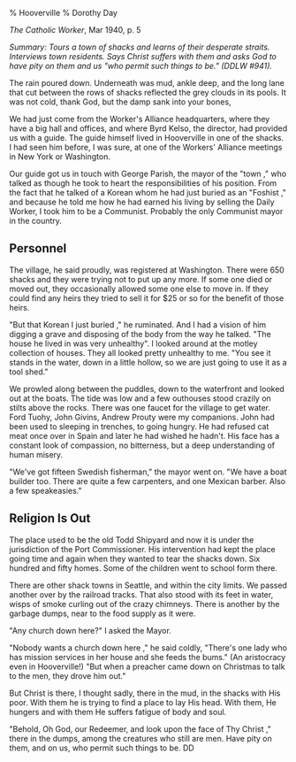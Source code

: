 % Hooverville
% Dorothy Day

*The Catholic Worker*, Mar 1940, p. 5

*Summary: Tours a town of shacks and learns of their desperate straits.
Interviews town residents. Says Christ suffers with them and asks God to
have pity on them and us "who permit such things to be." (DDLW \#941).* 

The rain poured down. Underneath was mud, ankle deep, and the long
lane that cut between the rows of shacks reflected the grey clouds in
its pools. It was not cold, thank God, but the damp sank into your
bones,

We had just come from the Worker's Alliance headquarters, where they
have a big hall and offices, and where Byrd Kelso, the director, had
provided us with a guide. The guide himself lived in Hooverville in one
of the shacks. I had seen him before, I was sure, at one of the Workers'
Alliance meetings in New York or Washington.

Our guide got us in touch with George Parish, the mayor of the "town ,"
who talked as though he took to heart the responsibilities of his
position. From the fact that he talked of a Korean whom he had just
buried as an "Foshist ," and because he told me how he had earned his
living by selling the Daily Worker, I took him to be a Communist.
Probably the only Communist mayor in the country.

Personnel
---------

The village, he said proudly, was registered at Washington. There were
650 shacks and they were trying not to put up any more. If some one died
or moved out, they occasionally allowed some one else to move in. If
they could find any heirs they tried to sell it for $25 or so for the
benefit of those heirs.

"But that Korean I just buried ," he ruminated. And I had a vision of
him digging a grave and disposing of the body from the way he talked.
"The house he lived in was very unhealthy". I looked around at the
motley collection of houses. They all looked pretty unhealthy to me.
"You see it stands in the water, down in a little hollow, so we are just
going to use it as a tool shed."

We prowled along between the puddles, down to the waterfront and looked
out at the boats. The tide was low and a few outhouses stood crazily on
stilts above the rocks. There was one faucet for the village to get
water. Ford Tuohy, John Givins, Andrew Prouty were my companions. John
had been used to sleeping in trenches, to going hungry. He had refused
cat meat once over in Spain and later he had wished he hadn't. His face
has a constant look of compassion, no bitterness, but a deep
understanding of human misery.

"We've got fifteen Swedish fisherman," the mayor went on. "We have a
boat builder too. There are quite a few carpenters, and one Mexican
barber. Also a few speakeasies."

Religion Is Out
---------------

The place used to be the old Todd Shipyard and now it is under the
jurisdiction of the Port Commissioner. His intervention had kept the
place going time and again when they wanted to tear the shacks down. Six
hundred and fifty homes. Some of the children went to school form there.

There are other shack towns in Seattle, and within the city limits. We
passed another over by the railroad tracks. That also stood with its
feet in water, wisps of smoke curling out of the crazy chimneys. There
is another by the garbage dumps, near to the food supply as it were.

"Any church down here?" I asked the Mayor.

"Nobody wants a church down here ," he said coldly, "There's one lady
who has mission services in her house and she feeds the bums." (An
aristocracy even in Hooverville!) "But when a preacher came down on
Christmas to talk to the men, they drove him out."

But Christ is there, I thought sadly, there in the mud, in the shacks
with His poor. With them he is trying to find a place to lay His head.
With them, He hungers and with them He suffers fatigue of body and soul.

"Behold, Oh God, our Redeemer, and look upon the face of Thy Christ ,"
there in the dumps, among the creatures who still are men. Have pity on
them, and on us, who permit such things to be. DD
